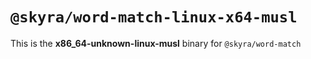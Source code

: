 # `@skyra/word-match-linux-x64-musl`

This is the **x86_64-unknown-linux-musl** binary for `@skyra/word-match`
